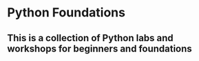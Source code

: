 # Python Foundations
## This is a collection of Python labs and workshops for beginners and foundations
